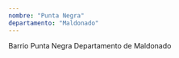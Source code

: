 ```yaml
---
nombre: "Punta Negra"
departamento: "Maldonado"
---
```


Barrio Punta Negra
Departamento de Maldonado
